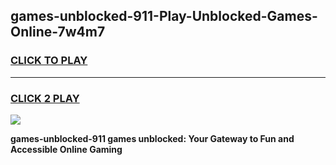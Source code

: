 
## games-unblocked-911-Play-Unblocked-Games-Online-7w4m7
<h3>
<a href="https://premium76.site?title=games-unblocked-911&ref=25A">CLICK TO PLAY</a></h3>
<hr>

<h3>
<a href="https://premium76.site?title=games-unblocked-911&ref=25A">CLICK 2 PLAY</a>
  
</h3>

<a href="https://premium76.site?title=games-unblocked-911&ref=25A"><img src="https://clearcache.store/games.png"></a>


**games-unblocked-911 games unblocked: Your Gateway to Fun and Accessible Online Gaming**

